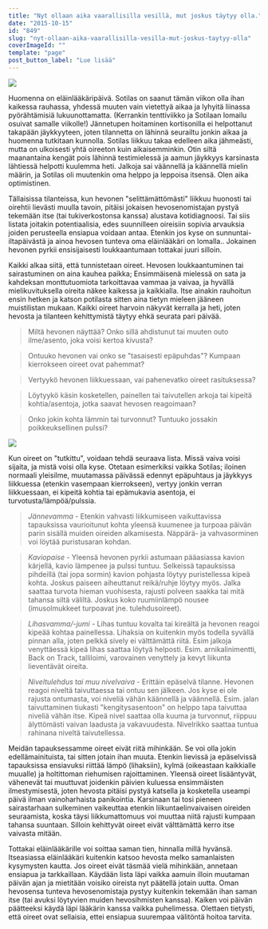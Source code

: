 ```yaml
---
title: "Nyt ollaan aika vaarallisilla vesillä, mut joskus täytyy olla."
date: "2015-10-15"
id: "849"
slug: "nyt-ollaan-aika-vaarallisilla-vesilla-mut-joskus-taytyy-olla"
coverImageId: ""
template: "page"
post_button_label: "Lue lisää"
---
```


[![](/images/IMG_1916_.png)](http://4.bp.blogspot.com/-CdKYJzal9Xs/Vh-9BIdBnPI/AAAAAAAAKSA/H-J85iR47UQ/s1600/IMG_1916_.png)

  

Huomenna on eläinlääkäripäivä. Sotilas on saanut tämän viikon olla ihan kaikessa rauhassa, yhdessä muuten vain vietettyä aikaa ja lyhyitä liinassa pyörähtämisiä lukuunottamatta. (Kerrankin tenttiviikko ja Sotilaan lomailu osuivat samalle viikolle!) Jännetupen hoitaminen kortisonilla ei helpottanut takapään jäykkyyteen, joten tilannetta on lähinnä seurailtu jonkin aikaa ja huomenna tutkitaan kunnolla. Sotilas liikkuu takaa edelleen aika jähmeästi, mutta on ulkoisesti yhtä oireeton kuin aikaisemminkin. Otin siltä maanantaina kengät pois lähinnä testimielessä ja aamun jäykkyys karsinasta lähtiessä helpotti kuulemma heti. Jalkoja sai väännellä ja käännellä mielin määrin, ja Sotilas oli muutenkin oma helppo ja leppoisa itsensä. Olen aika optimistinen.

  

Tällaisissa tilanteissa, kun hevonen "selittämättömästi" liikkuu huonosti tai oirehtii lievästi muulla tavoin, pitäisi jokaisen hevosenomistajan pystyä tekemään itse (tai tukiverkostonsa kanssa) alustava kotidiagnoosi. Tai siis listata joitakin potentiaalisia, edes suunnilleen oireisiin sopivia arvauksia joiden perusteella ensiapua voidaan antaa. Etenkin jos kyse on sunnuntai-iltapäivästä ja ainoa hevosen tunteva oma eläinlääkäri on lomalla.. Jokainen hevonen pyrkii ensisijaisesti loukkaantumaan tottakai juuri silloin.

  

Kaikki alkaa siitä, että tunnistetaan oireet. Hevosen loukkaantuminen tai sairastuminen on aina kauhea paikka; Ensimmäisenä mielessä on sata ja kahdeksan monttutuomiota tarkoittavaa vammaa ja vaivaa, ja hyvällä mielikuvituksella oireita näkee kaikessa ja kaikkialla. Itse ainakin rauhoitun ensin hetken ja katson potilasta sitten aina tietyn mieleen jääneen muistilistan mukaan. Kaikki oireet harvoin näkyvät kerralla ja heti, joten hevosta ja tilanteen kehittymistä täytyy ehkä seurata pari päivää.

  

> Miltä hevonen näyttää? Onko sillä ahdistunut tai muuten outo ilme/asento, joka voisi kertoa kivusta?

> Ontuuko hevonen vai onko se "tasaisesti epäpuhdas"? Kumpaan kierrokseen oireet ovat pahemmat?

> Vertyykö hevonen liikkuessaan, vai pahenevatko oireet rasituksessa?

> Löytyykö käsin kosketellen, painellen tai taivutellen arkoja tai kipeitä kohtia/asentoja, jotka saavat hevosen reagoimaan?

> Onko jokin kohta lämmin tai turvonnut? Tuntuuko jossakin poikkeuksellinen pulssi?

  

[![](/images/IMG_1939_.png)](http://4.bp.blogspot.com/-TJ7XvkLQAoQ/Vh_RwGHxS9I/AAAAAAAAKSM/Bvc-4J5QTFg/s1600/IMG_1939_.png)

  

Kun oireet on "tutkittu", voidaan tehdä seuraava lista. Missä vaiva voisi sijaita, ja mistä voisi olla kyse. Otetaan esimerkiksi vaikka Sotilas; iloinen normaali yleisilme, muutamassa päivässä edennyt epäpuhtaus ja jäykkyys liikkuessa (etenkin vasempaan kierrokseen), vertyy jonkin verran liikkuessaan, ei kipeitä kohtia tai epämukavia asentoja, ei turvotusta/lämpöä/pulssia.

  

> _Jännevamma_ - Etenkin vahvasti liikkumiseen vaikuttavissa tapauksissa vaurioitunut kohta yleensä kuumenee ja turpoaa päivän parin sisällä muiden oireiden alkamisesta. Näppärä- ja vahvasorminen voi löytää puristusaran kohdan.

> _Kaviopaise_ - Yleensä hevonen pyrkii astumaan pääasiassa kavion kärjellä, kavio lämpenee ja pulssi tuntuu. Selkeissä tapauksissa pihdeillä (tai jopa sormin) kavion pohjasta löytyy puristellessa kipeä kohta. Joskus paiseen aiheuttanut reikä/ruhje löytyy myös. Jalka saattaa turvota hieman vuohisesta, rajusti polveen saakka tai mitä tahansa siltä väliltä. Joskus koko ruumiinlämpö nousee (imusolmukkeet turpoavat jne. tulehdusoireet).

> _Lihasvamma/-jumi_ - Lihas tuntuu kovalta tai kireältä ja hevonen reagoi kipeää kohtaa painellessa. Lihaksia on kuitenkin myös todella syvällä pinnan alla, joten pelkkä sively ei välttämättä riitä. Esim jalkoja venyttäessä kipeä lihas saattaa löytyä helposti. Esim. arnikalinimentti, Back on Track, talliloimi, varovainen venyttely ja kevyt liikunta lieventävät oireita.

> _Niveltulehdus tai muu nivelvaiva_ - Erittäin epäselvä tilanne. Hevonen reagoi niveltä taivuttaessa tai ontuu sen jälkeen. Jos kyse ei ole rajusta ontumasta, voi niveliä vähän käännellä ja väännellä. Esim. jalan taivuttaminen tiukasti "kengitysasentoon" on helppo tapa taivuttaa niveliä vähän itse. Kipeä nivel saattaa olla kuuma ja turvonnut, riippuu älyttömästi vaivan laadusta ja vakavuudesta. Nivelrikko saattaa tuntua rahinana niveltä taivutellessa.

  

Meidän tapauksessamme oireet eivät riitä mihinkään. Se voi olla jokin edellämainituista, tai sitten jotain ihan muuta. Etenkin lievissä ja epäselvissä tapauksissa ensiavuksi riittää lämpö (lihaksiin), kylmä (oikeastaan kaikkialle muualle) ja holtittoman riehumisen rajoittaminen. Yleensä oireet lisääntyvät, vähenevät tai muuttuvat joidenkin päivien kuluessa ensimmäisten ilmestymisestä, joten hevosta pitäisi pystyä katsella ja kosketella useampi päivä ilman vainoharhaista panikointia. Karsinaan tai tosi pieneen sairastarhaan sulkeminen vaikeuttaa etenkin liikuntaelinvaivaisen oireiden seuraamista, koska täysi liikkumattomuus voi muuttaa niitä rajusti kumpaan tahansa suuntaan. Silloin kehittyvät oireet eivät välttämättä kerro itse vaivasta mitään.

  

Tottakai eläinlääkärille voi soittaa saman tien, hinnalla millä hyvänsä. Itseasiassa eläinlääkäri kuitenkin katsoo hevosta melko samanlaisten kysymysten kautta. Jos oireet eivät täsmää vielä mihinkään, annetaan ensiapua ja tarkkaillaan. Käydään lista läpi vaikka aamuin illoin muutaman päivän ajan ja mietitään voisiko oireista nyt päätellä jotain uutta. Oman hevosensa tunteva hevosenomistaja pystyy kuitenkin tekemään ihan saman itse (tai avuksi löytyvien muiden hevosihmisten kanssa). Kaiken voi päivän päätteeksi käydä läpi lääkärin kanssa vaikka puhelimessa. Olettaen tietysti, että oireet ovat sellaisia, ettei ensiapua suurempaa välitöntä hoitoa tarvita.
